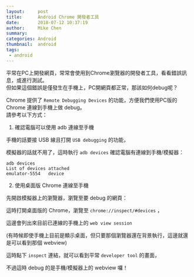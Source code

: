 ```yaml
---
layout:     post
title:      Android Chrome 開發者工具
date:       2018-07-12 10:37:19
author:     Mike Chen
summary:    
categories: Android
thumbnail:  android
tags:
 - android
---
```


平常在PC上開發網頁，常常會使用到Chrome瀏覽器的開發者工具，看看錯誤訊息，或進行測試。<br>
但如果這個錯誤是僅發生在手機上，PC開網頁都正常，那該如何debug呢？<br>

Chrome 提供了 `Remote Debugging Devices` 的功能，方便我們使用PC版的 Chrome 連線到手機上做 debug。 <br>
請參考以下方式：<br>

1. 確認電腦可以使用 adb 連線至手機

手機的話要接 USB 線且打開 `USB debugging` 的功能，<br>

模擬器的話就不用了，這時執行 `adb devices` 確認電腦有連線到手機/模擬器：

```
adb devices
List of devices attached
emulator-5554   device
```

2. 使用桌面版 Chrome 連線至手機

先開啟模擬器上的瀏覽器，瀏覽至要 debug 的網頁：<br>

這時打開桌面版的 Chrome，瀏覽至 `chrome://inspect/#devices` ，<br>

這邊會列出來目前已連線的手機上的 `web view session`<br>

(有時候即使手機上目前是顯示桌面，但只要那個瀏覽器還在背景執行，這邊就還是可以看到那個 webview)<br>

 

這時點下 `inspect` 連結，就可以看到平常 `developer tool` 的畫面，<br>

不過這時 debug 的是手機/模擬器上的 webview 囉！
